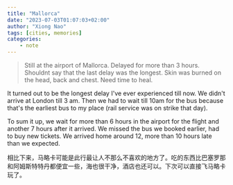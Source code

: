 ```yaml
---
title: "Mallorca"
date: "2023-07-03T01:07:03+02:00"
author: "Xiong Nao"
tags: [cities, memories]
categories:
    - note
---
```

> Still at the airport of Mallorca. Delayed for more than 3 hours. Shouldnt say that the last delay was the longest. Skin was burned on the head, back and chest. Need time to heal. 

It turned out to be the longest delay I've ever experienced till now. We didn't arrive at London till 3 am. Then we had to wait till 10am for the bus because that's the earliest bus to my place (rail service was on strike that day).

To sum it up, we wait for more than 6 hours in the airport for the flight and another 7 hours after it arrived. We missed the bus we booked earlier, had to buy new tickets. We arrived home around 12, more than 10 hours late than we expected.

相比下来，马略卡可能是此行最让人不那么不喜欢的地方了。吃的东西比巴塞罗那和阿姆斯特特丹都便宜一些，海也很干净，酒店也还可以。下次可以直接飞马略卡玩了。